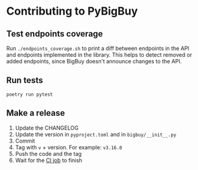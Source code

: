# Contributing to PyBigBuy

## Test endpoints coverage

Run `./endpoints_coverage.sh` to print a diff between endpoints in the API and endpoints implemented in the library.
This helps to detect removed or added endpoints, since BigBuy doesn't announce changes to the API.

## Run tests

    poetry run pytest

## Make a release

1. Update the CHANGELOG
2. Update the version in `pyproject.toml` and in `bigbuy/__init__.py`
3. Commit
4. Tag with `v` + version. For example: `v3.16.0`
5. Push the code and the tag
6. Wait for the [CI job][ci] to finish

[ci]: https://github.com/Bixoto/PyBigBuy/actions

